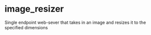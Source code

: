 # image_resizer
Single endpoint web-sever that takes in an image and resizes it to the specified dimensions
